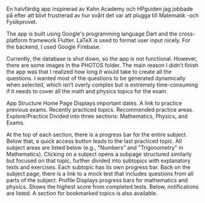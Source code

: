 En halvfärdig app inspirerad av Kahn Academy och HPguiden jag jobbade på efter att blivt frustrerad av hur svårt det var att plugga till Matematik -och Fysikprovet.

The app is built using Google's programming language Dart and the cross-platform framework Flutter. LaTeX is used to format user input nicely. For the backend, I used Google Firebase.

Currently, the database is shut down, so the app is not functional. However, there are some images in the PHOTOS folder. The main reason I didn’t finish the app was that I realized how long it would take to create all the questions. I wanted most of the questions to be generated dynamically when selected, which isn’t overly complex but is extremely time-consuming if it needs to cover all the math and physics topics for the exam.

App Structure
Home Page
Displays important dates.
A link to practice previous exams.
Recently practiced topics.
Recommended practice areas.
Explore/Practice
Divided into three sections: Mathematics, Physics, and Exams.

At the top of each section, there is a progress bar for the entire subject.
Below that, a quick access button leads to the last practiced topic.
All subject areas are listed below (e.g., "Numbers" and "Trigonometry" in Mathematics).
Clicking on a subject opens a subpage structured similarly but focused on that topic, further divided into subtopics with explanatory texts and exercises. Each subtopic has its own progress bar.
Back on the subject page, there is a link to a mock test that includes questions from all parts of the subject.
Profile
Displays progress bars for mathematics and physics.
Shows the highest score from completed tests.
Below, notifications are listed.
A section for bookmarked topics is also available.
